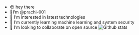 - 😊 hey there
- 👋I’m @prachi-001
- 👀 I’m interested in latest technologies 
- 🌱 I’m currently learning machine learning and system security
- 💞️ I’m looking to collaborate on open source
![Github stats](https://github-readme-stats.vercel.app/api?username=prachi-001&theme=vision-friendly-dark&show_icons=true&count_private=true)
<!---
prachi-001/prachi-001 is a ✨ special ✨ repository because its `README.md` (this file) appears on your GitHub profile.
You can click the Preview link to take a look at your changes.
--->
